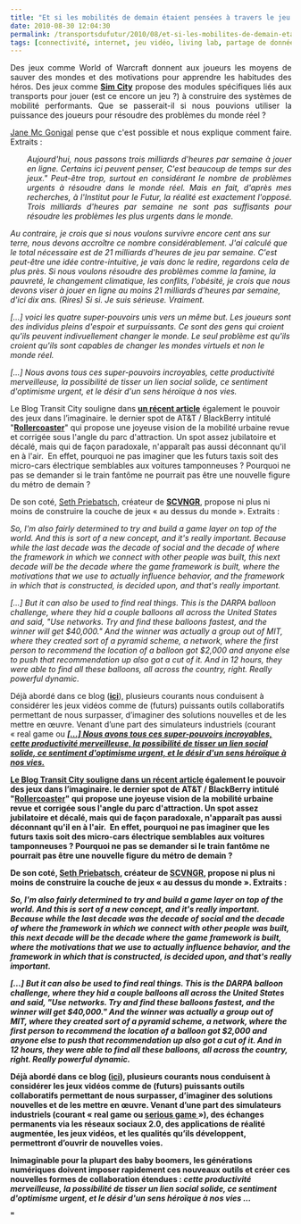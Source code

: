 ```yaml
---
title: "Et si les mobilités de demain étaient pensées à travers le jeu ?"
date: 2010-08-30 12:04:30
permalink: /transportsdufutur/2010/08/et-si-les-mobilites-de-demain-etaient-pensees-a-travers-le-jeu.html
tags: [connectivité, internet, jeu vidéo, living lab, partage de données, réseaux, TED, transition générationnelle]
---
```


<p style="text-align: justify">Des jeux comme World of Warcraft donnent aux joueurs les moyens de sauver des mondes et des motivations pour apprendre les habitudes des héros. Des jeux comme <strong><a href="http://www.youtube.com/watch?v=krM4cw5oYDk&feature=related">Sim City</a></strong> propose des modules spécifiques liés aux transports pour jouer (est ce encore un jeu ?) à construire des systèmes de mobilité performants. Que se passerait-il si nous pouvions utiliser la puissance des joueurs pour résoudre des problèmes du monde réel ?</p> <p style="text-align: justify"><a href="http://www.ted.com/talks/jane_mcgonigal_gaming_can_make_a_better_world.html" target="_blank">Jane Mc Gonigal</a> pense que c'est possible et nous explique comment faire. Extraits :</p> <p style="text-align: justify"> </p>  <!--more-->   <p style="text-align: justify;padding-left: 30px"><em>Aujourd'hui, nous passons trois milliards d'heures par semaine à jouer en ligne. Certains ici peuvent penser, C'est beaucoup de temps sur des jeux." Peut-être trop, surtout en considérant le nombre de problèmes urgents à résoudre dans le monde réel. Mais en fait, d'après mes recherches, à l'Institut pour le Futur, la réalité est exactement l'opposé. Trois milliards d'heures par semaine ne sont pas suffisants pour résoudre les problèmes les plus urgents dans le monde. </em></p> <p style=""text-align: justifypadding-left: 30px""><em>Au contraire, je crois que si nous voulons survivre encore cent ans sur terre, nous devons accroître ce nombre considérablement. J'ai calculé que le total nécessaire est de 21 milliards d'heures de jeu par semaine. C'est peut-être une idée contre-intuitive, je vais donc le redire, regardons cela de plus près. Si nous voulons résoudre des problèmes comme la famine, la pauvreté, le changement climatique, les conflits, l'obésité, je crois que nous devons viser à jouer en ligne au moins 21 milliards d'heures par semaine, d'ici dix ans. (Rires) Si si. Je suis sérieuse. Vraiment.</em></p> <p style=""text-align: justifypadding-left: 30px""><em>[…] voici les quatre super-pouvoirs unis vers un même but. Les joueurs sont des individus pleins d'espoir et surpuissants. Ce sont des gens qui croient qu'ils peuvent indivuellement changer le monde. Le seul problème est qu'ils croient qu'ils sont capables de changer les mondes virtuels et non le monde réel.</em></p> <p style=""text-align: justifypadding-left: 30px""><em>[…] Nous avons tous ces super-pouvoirs incroyables, cette productivité merveilleuse, la possibilité de tisser un lien social solide, ce sentiment d'optimisme urgent, et le désir d'un sens héroïque à nos vies.</em></p> <p>            </p> <p style=""text-align: justify"">Le Blog Transit City souligne dans <strong><a href=""http://transit-city.blogspot.com/2010/08/et-si-la-mobilite-urbaine-devenait.html"">un récent article</a></strong> également le pouvoir des jeux dans l’imaginaire. le dernier spot de AT&T / BlackBerry intitulé "<strong><a href=""http://www.youtube.com/watch?v=ow7SBaQTjlo"">Rollercoaster</a></strong>" qui propose une joyeuse vision de la mobilité urbaine revue et corrigée sous l'angle du parc d'attraction. Un spot assez jubilatoire et décalé, mais qui de façon paradoxale, n'apparaît pas aussi déconnant qu'il en à l'air.  En effet, pourquoi ne pas imaginer que les futurs taxis soit des micro-cars électrique semblables aux voitures tamponneuses ? Pourquoi ne pas se demander si le train fantôme ne pourrait pas être une nouvelle figure du métro de demain ?</p> <p style=""text-align: justify"">De son coté, <a href=""http://www.ted.com/talks/seth_priebatsch_the_game_layer_on_top_of_the_world.html"" target=""_blank"">Seth Priebatsch</a>, créateur de <strong><a href=""http://www.scvngr.com/"">SCVNGR</a></strong>, propose ni plus ni moins de construire la couche de jeux « au dessus du monde ». Extraits :</p> <p style=""text-align: justifypadding-left: 30px""><em>So, I'm also fairly determined to try and build a game layer on top of the world. And this is sort of a new concept, and it's really important. Because while the last decade was the decade of social and the decade of where the framework in which we connect with other people was built, this next decade will be the decade where the game framework is built, where the motivations that we use to actually influence behavior, and the framework in which that is constructed, is decided upon, and that's really important.</em></p> <p style=""text-align: justifypadding-left: 30px""><em>[…] But it can also be used to find real things. This is the DARPA balloon challenge, where they hid a couple balloons all across the </em><em>United States</em><em> and said, "Use networks. Try and find these balloons fastest, and the winner will get $40,000." And the winner was actually a group out of MIT, where they created sort of a pyramid scheme, a network, where the first person to recommend the location of a balloon got $2,000 and anyone else to push that recommendation up also got a cut of it. And in 12 hours, they were able to find all these balloons, all across the country, right. Really powerful dynamic.</em></p> <p>           </p> <p style=""text-align: justify"">Déjà abordé dans ce blog (<strong><a href="https://gabrielplassat.github.io/transportsdufutur/2010/01/quand-le-virtuel-donnera-plus-de-sensations-reelles-que-le-reel.html"">ici</a></strong>), plusieurs courants nous conduisent à considérer les jeux vidéos comme de (futurs) puissants outils collaboratifs permettant de nous surpasser, d’imaginer des solutions nouvelles et de les mettre en œuvre. Venant d’une part des simulateurs industriels (courant « real game ou <strong><a href=""http://padding-left: 30px""><em>[…] Nous avons tous ces super-pouvoirs incroyables, cette productivité merveilleuse, la possibilité de tisser un lien social solide, ce sentiment d'optimisme urgent, et le désir d'un sens héroïque à nos vies.</em></p> <p>            </p> <p style=""text-align: justify"">Le Blog Transit City souligne dans <strong><a href=""http://transit-city.blogspot.com/2010/08/et-si-la-mobilite-urbaine-devenait.html"">un récent article</a></strong> également le pouvoir des jeux dans l’imaginaire. le dernier spot de AT&T / BlackBerry intitulé "<strong><a href=""http://www.youtube.com/watch?v=ow7SBaQTjlo"">Rollercoaster</a></strong>" qui propose une joyeuse vision de la mobilité urbaine revue et corrigée sous l'angle du parc d'attraction. Un spot assez jubilatoire et décalé, mais qui de façon paradoxale, n'apparaît pas aussi déconnant qu'il en à l'air.  En effet, pourquoi ne pas imaginer que les futurs taxis soit des micro-cars électrique semblables aux voitures tamponneuses ? Pourquoi ne pas se demander si le train fantôme ne pourrait pas être une nouvelle figure du métro de demain ?</p> <p style=""text-align: justify"">De son coté, <a href=""http://www.ted.com/talks/seth_priebatsch_the_game_layer_on_top_of_the_world.html"" target=""_blank"">Seth Priebatsch</a>, créateur de <strong><a href=""http://www.scvngr.com/"">SCVNGR</a></strong>, propose ni plus ni moins de construire la couche de jeux « au dessus du monde ». Extraits :</p> <p style=""text-align: justifypadding-left: 30px""><em>So, I'm also fairly determined to try and build a game layer on top of the world. And this is sort of a new concept, and it's really important. Because while the last decade was the decade of social and the decade of where the framework in which we connect with other people was built, this next decade will be the decade where the game framework is built, where the motivations that we use to actually influence behavior, and the framework in which that is constructed, is decided upon, and that's really important.</em></p> <p style=""text-align: justifypadding-left: 30px""><em>[…] But it can also be used to find real things. This is the DARPA balloon challenge, where they hid a couple balloons all across the </em><em>United States</em><em> and said, "Use networks. Try and find these balloons fastest, and the winner will get $40,000." And the winner was actually a group out of MIT, where they created sort of a pyramid scheme, a network, where the first person to recommend the location of a balloon got $2,000 and anyone else to push that recommendation up also got a cut of it. And in 12 hours, they were able to find all these balloons, all across the country, right. Really powerful dynamic.</em></p> <p>           </p> <p style=""text-align: justify"">Déjà abordé dans ce blog (<strong><a href="https://gabrielplassat.github.io/transportsdufutur/2010/01/quand-le-virtuel-donnera-plus-de-sensations-reelles-que-le-reel.html"">ici</a></strong>), plusieurs courants nous conduisent à considérer les jeux vidéos comme de (futurs) puissants outils collaboratifs permettant de nous surpasser, d’imaginer des solutions nouvelles et de les mettre en œuvre. Venant d’une part des simulateurs industriels (courant « real game ou <strong><a href=""http://en.wikipedia.org/wiki/Serious_game"">serious game </a></strong>»), des échanges permanents via les réseaux sociaux 2.0, des applications de réalité augmentée, les jeux vidéos, et les qualités qu’ils développent, permettront d’ouvrir de nouvelles voies.</p> <p style=""text-align: justify"">Inimaginable pour la plupart des baby boomers, les générations numériques doivent imposer rapidement ces nouveaux outils et créer ces nouvelles formes de collaboration étendues : <em>cette productivité merveilleuse, la possibilité de tisser un lien social solide, ce sentiment d'optimisme urgent, et le désir d'un sens héroïque à nos vies ...</em></p>"
